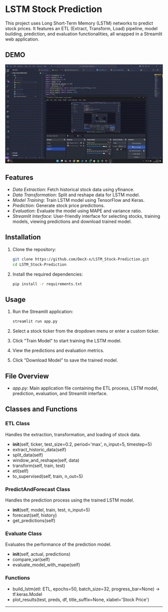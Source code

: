 # LSTM Stock Prediction

This project uses Long Short-Term Memory (LSTM) networks to predict stock prices. It features an ETL (Extract, Transform, Load) pipeline, model building, prediction, and evaluation functionalities, all wrapped in a Streamlit web application.

## DEMO

![Demo](media/demo.gif)


## Features

- *Data Extraction*: Fetch historical stock data using yfinance.
- *Data Transformation*: Split and reshape data for LSTM model.
- *Model Training*: Train LSTM model using TensorFlow and Keras.
- *Prediction*: Generate stock price predictions.
- *Evaluation*: Evaluate the model using MAPE and variance ratio.
- *Streamlit Interface*: User-friendly interface for selecting stocks, training models, viewing predictions and download trained model.

## Installation

1. Clone the repository:
    
    ```sh
    git clone https://github.com/DecX-x/LSTM_Stock-Prediction.git
    cd LSTM_Stock-Prediction
    ```
    

2. Install the required dependencies:
    ```sh
    pip install -r requirements.txt
    ```
    

## Usage

1. Run the Streamlit application:
    ```sh
    streamlit run app.py
    ```
    

2. Select a stock ticker from the dropdown menu or enter a custom ticker.

3. Click "Train Model" to start training the LSTM model.

4. View the predictions and evaluation metrics.

5. Click "Download Model" to save the trained model.

## File Overview

- *app.py*: Main application file containing the ETL process, LSTM model, prediction, evaluation, and Streamlit interface.

## Classes and Functions

### ETL Class

Handles the extraction, transformation, and loading of stock data.

- __init__(self, ticker, test_size=0.2, period='max', n_input=5, timestep=5)
- extract_historic_data(self)
- split_data(self)
- window_and_reshape(self, data)
- transform(self, train, test)
- etl(self)
- to_supervised(self, train, n_out=5)

### PredictAndForecast Class

Handles the prediction process using the trained LSTM model.

- __init__(self, model, train, test, n_input=5)
- forecast(self, history)
- get_predictions(self)

### Evaluate Class

Evaluates the performance of the prediction model.

- __init__(self, actual, predictions)
- compare_var(self)
- evaluate_model_with_mape(self)

### Functions

- build_lstm(etl: ETL, epochs=50, batch_size=32, progress_bar=None) -> tf.keras.Model
- plot_results(test, preds, df, title_suffix=None, xlabel='Stock Price')

--- 